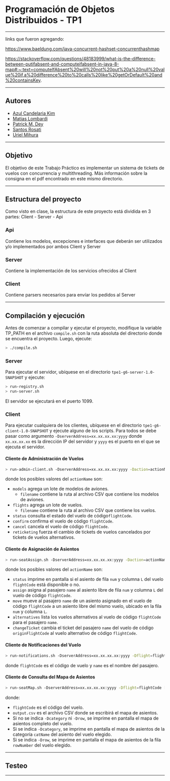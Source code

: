 # Programación de Objetos Distribuidos - TP1

---------------------------------------------------------------------------------
links que fueron agregando:

https://www.baeldung.com/java-concurrent-hashset-concurrenthashmap

https://stackoverflow.com/questions/48183999/what-is-the-difference-between-putifabsent-and-computeifabsent-in-java-8-map#:~:text=computeIfAbsent%20will%20not%20put%20a%20null%20value%20if,a%20difference%20to%20calls%20like%20getOrDefault%20and%20containsKey.

---------------------------------------------------------------------------------

## Autores

- [Azul Candelaria Kim](https://github.com/AzuCande)
- [Matias Lombardi](https://github.com/matiaslombardi)
- [Patrick M. Dey](https://github.com/patrickmdey)
- [Santos Rosati](https://github.com/srosati)
- [Uriel Mihura](https://github.com/uri-99)

---------------------------------------------------------------------------------

## Objetivo

El objetivo de este Trabajo Práctico es implementar un sistema de tickets de vuelos con concurrencia y multithreading.
Más información sobre la consigna en el pdf encontrado en este mismo directorio.

---------------------------------------------------------------------------------

## Estructura del proyecto
Como visto en clase, la estructura de este proyecto está dividida en 3 partes:
Client - Server - Api

### Api
Contiene los modelos, excepciones e interfaces que deberán ser utilizados y/o implementados por ambos Client y Server

### Server
Contiene la implementación de los servicios ofrecidos al Client

### Client
Contiene parsers necesarios para envíar los pedidos al Server


---------------------------------------------------------------------------------

## Compilación y ejecución
Antes de comenzar a compilar y ejecutar el proyecto, modifique la variable TP_PATH en el archivo `compile.sh` con la ruta absoluta del directorio donde se encuentra el proyecto.
Luego, ejecute:
```bash
> ./compile.sh
```

### Server
Para ejecutar el servidor, ubíquese en el directorio `tpe1-g6-server-1.0-SNAPSHOT` y ejecute:
```bash
> run-registry.sh
> run-server.sh
```
El servidor se ejecutará en el puerto 1099.

### Client
Para ejecutar cualquiera de los clientes, ubíquese en el directorio `tpe1-g6-client-1.0-SNAPSHOT` y ejecute alguno de los scripts.
Para todos se debe pasar como argumento `-DserverAddress=xx.xx.xx.xx:yyyy` donde `xx.xx.xx.xx` es la dirección IP del servidor y `yyyy` es el puerto en el que se ejecuta el servidor.

#### Cliente de Administración de Vuelos

```bash
> run-admin-client.sh -DserverAddress=xx.xx.xx.xx:yyyy -Daction=actionName [ -DinPath=filename | -Dflight=flightCode ]
```
donde los posibles valores del `actionName` son:
  * `models` agrega un lote de modelos de aviones.
    * `filename` contiene la ruta al archivo CSV que contiene los modelos de aviones.
  * `flights` agrega un lote de vuelos.
    * `filename` contiene la ruta al archivo CSV que contiene los vuelos.
  * `status` consulta el estado del vuelo de código`flightCode`.
  * `confirm` confirma el vuelo de código `flightCode`.
  * `cancel` cancela el vuelo de código `flightCode`.
  * `reticketing` fuerza el cambio de tickets de vuelos cancelados por tickets de vuelos alternativos.

#### Cliente de Asignación de Asientos

```bash
> run-seatAssign.sh -DserverAddress=xx.xx.xx.xx:yyyy -Daction=actionName -Dflight=flightCode [ -Dpassenger=name | -Drow=num | -Dcol=L | -DoriginalFlight=originFlightCode ]
```

donde los posibles valores del `actionName` son:
  * `status` imprime en pantalla si el asiento de fila `num` y columna `L` del vuelo `flightCode` está disponible o no.
  * `assign` asigna al pasajero `name` al asiento libre de fila `num` y columna `L` del vuelo de código `flightCode`.
  * `move` mueve al pasajero `name` de un asiento asignado en el vuelo de código `flightCode` a un asiento libre del mismo vuelo, ubicado en la fila `num` y columna `L`.
  * `alternatives` lista los vuelos alternativos al vuelo de código `flightCode` para el pasajero `name`.
  * `changeTicket` cambia el ticket del pasajero `name` del vuelo de código `originFlightCode` al vuelo alternativo de código `flightCode`.

#### Cliente de Notificaciones del Vuelo
    
```bash
> run-notifications.sh -DserverAddress=xx.xx.xx.xx:yyyy -Dflight=flightCode -Dpassenger=name
```

donde `flightCode` es el código de vuelo y `name` es el nombre del pasajero.

#### Cliente de Consulta del Mapa de Asientos

```bash
> run-seatMap.sh -DserverAddress=xx.xx.xx.xx:yyyy -Dflight=flightCode [ -Dcategory=catName | -Drow=rowNumber ] -DoutPath=output.csv
```

donde:
* `flightCode` es el código del vuelo.
* `output.csv` es el archivo CSV donde se escribirá el mapa de asientos.
* Si no se indica `-Dcategory` ni `-Drow`, se imprime en pantalla el mapa de asientos completo del vuelo.
* Si se indica `-Dcategory`, se imprime en pantalla el mapa de asientos de la categoría `catName` del asiento del vuelo elegido.
* Si se indica `-Drow`, se imprime en pantalla el mapa de asientos de la fila `rowNumber` del vuelo elegido.
---------------------------------------------------------------------------------

## Testeo

---------------------------------------------------------------------------------

